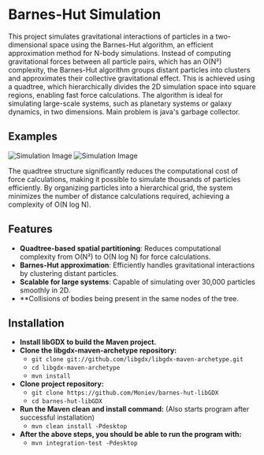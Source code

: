 # Barnes-Hut Simulation

This project simulates gravitational interactions of particles in a two-dimensional space using the Barnes-Hut algorithm, an efficient approximation method for N-body simulations. Instead of computing gravitational forces between all particle pairs, which has an O(N²) complexity, the Barnes-Hut algorithm groups distant particles into clusters and approximates their collective gravitational effect. This is achieved using a quadtree, which hierarchically divides the 2D simulation space into square regions, enabling fast force calculations. The algorithm is ideal for simulating large-scale systems, such as planetary systems or galaxy dynamics, in two dimensions. Main problem is java's garbage collector.

## Examples
![Simulation Image](https://imgur.com/J9AfgSW.jpg)
![Simulation Image](https://imgur.com/0jsq9Bq.jpg)

The quadtree structure significantly reduces the computational cost of force calculations, making it possible to simulate thousands of particles efficiently. By organizing particles into a hierarchical grid, the system minimizes the number of distance calculations required, achieving a complexity of O(N log N).

## Features
- **Quadtree-based spatial partitioning**: Reduces computational complexity from O(N²) to O(N log N) for force calculations.
- **Barnes-Hut approximation**: Efficiently handles gravitational interactions by clustering distant particles.
- **Scalable for large systems**: Capable of simulating over 30,000 particles smoothly in 2D.
- **Collisions of bodies being present in the same nodes of the tree.

## Installation

- **Install libGDX to build the Maven project.**
- **Clone the libgdx-maven-archetype repository:**
  - `git clone git://github.com/libgdx/libgdx-maven-archetype.git`
  - `cd libgdx-maven-archetype`
  - `mvn install`
- **Clone project repository:**
  - `git clone https://github.com/Moniev/barnes-hut-libGDX`
  - `cd barnes-hut-libGDX`
- **Run the Maven clean and install command:** (Also starts program after successful installation)
  - `mvn clean install -Pdesktop`
- **After the above steps, you should be able to run the program with:**
  - `mvn integration-test -Pdesktop`

